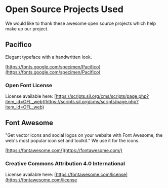 # Open Source Projects Used

We would like to thank these awesome open source projects which help make up our project. 

## Pacifico

Elegant typeface with a handwritten look. 

[https://fonts.google.com/specimen/Pacifico](https://fonts.google.com/specimen/Pacifico)

### Open Font License 

License available here: [https://scripts.sil.org/cms/scripts/page.php?item_id=OFL_web](https://scripts.sil.org/cms/scripts/page.php?item_id=OFL_web)

## Font Awesome

"Get vector icons and social logos on your website with Font Awesome, the web's most popular icon set and toolkit." We use it for the icons.

[https://fontawesome.com/](https://fontawesome.com/)

### Creative Commons Attribution 4.0 International 

License available here: [https://fontawesome.com/license](https://fontawesome.com/license
